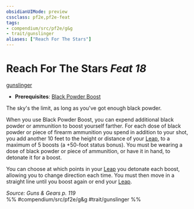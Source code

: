 ```yaml
---
obsidianUIMode: preview
cssclass: pf2e,pf2e-feat
tags:
- compendium/src/pf2e/g&g
- trait/gunslinger
aliases: ["Reach For The Stars"]
---
```

# Reach For The Stars  *Feat 18*  
[gunslinger](/rules/traits/gunslinger-g-g.md)  

- **Prerequisites**: [Black Powder Boost](/compendium/feats/black-powder-boost-g-g.md)

The sky's the limit, as long as you've got enough black powder.

When you use Black Powder Boost, you can expend additional black powder or ammunition to boost yourself farther. For each dose of black powder or piece of firearm ammunition you spend in addition to your shot, you add another 10 feet to the height or distance of your [Leap](/rules/actions/leap.md), to a maximum of 5 boosts (a +50-foot status bonus). You must be wearing a dose of black powder or piece of ammunition, or have it in hand, to detonate it for a boost.

You can choose at which points in your [Leap](/rules/actions/leap.md) you detonate each boost, allowing you to change direction each time. You must then move in a straight line until you boost again or end your [Leap](/rules/actions/leap.md).

*Source: Guns & Gears p. 119*  
%% #compendium/src/pf2e/g&g #trait/gunslinger %%